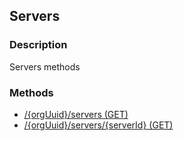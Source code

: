 ## Servers
### Description
Servers methods
### Methods
- [ /{orgUuid}/servers (GET) ]( ./8e36a4782dbfda14b4a1e6d515ece8d8.md)
- [ /{orgUuid}/servers/{serverId} (GET) ]( ./0c0d6fb7102d994fe66222c0a2f15931.md)

